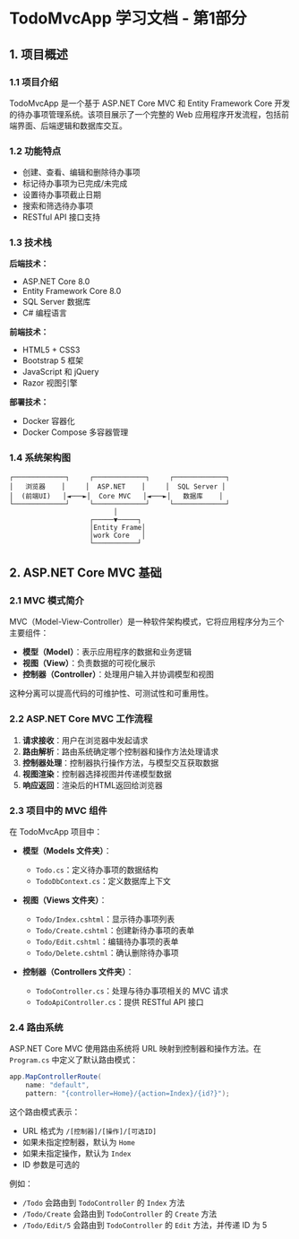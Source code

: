 # TodoMvcApp 学习文档 - 第1部分

## 1. 项目概述

### 1.1 项目介绍

TodoMvcApp 是一个基于 ASP.NET Core MVC 和 Entity Framework Core 开发的待办事项管理系统。该项目展示了一个完整的 Web 应用程序开发流程，包括前端界面、后端逻辑和数据库交互。

### 1.2 功能特点

- 创建、查看、编辑和删除待办事项
- 标记待办事项为已完成/未完成
- 设置待办事项截止日期
- 搜索和筛选待办事项
- RESTful API 接口支持

### 1.3 技术栈

**后端技术：**
- ASP.NET Core 8.0
- Entity Framework Core 8.0
- SQL Server 数据库
- C# 编程语言

**前端技术：**
- HTML5 + CSS3
- Bootstrap 5 框架
- JavaScript 和 jQuery
- Razor 视图引擎

**部署技术：**
- Docker 容器化
- Docker Compose 多容器管理

### 1.4 系统架构图

```
┌─────────────┐     ┌─────────────┐     ┌─────────────┐
│   浏览器    │     │  ASP.NET    │     │  SQL Server │
│  (前端UI)   │◄───►│  Core MVC   │◄───►│   数据库    │
└─────────────┘     └─────────────┘     └─────────────┘
                          │
                    ┌─────▼─────┐
                    │Entity Frame│
                    │work Core   │
                    └───────────┘
```

## 2. ASP.NET Core MVC 基础

### 2.1 MVC 模式简介

MVC（Model-View-Controller）是一种软件架构模式，它将应用程序分为三个主要组件：

- **模型（Model）**：表示应用程序的数据和业务逻辑
- **视图（View）**：负责数据的可视化展示
- **控制器（Controller）**：处理用户输入并协调模型和视图

这种分离可以提高代码的可维护性、可测试性和可重用性。

### 2.2 ASP.NET Core MVC 工作流程

1. **请求接收**：用户在浏览器中发起请求
2. **路由解析**：路由系统确定哪个控制器和操作方法处理请求
3. **控制器处理**：控制器执行操作方法，与模型交互获取数据
4. **视图渲染**：控制器选择视图并传递模型数据
5. **响应返回**：渲染后的HTML返回给浏览器

### 2.3 项目中的 MVC 组件

在 TodoMvcApp 项目中：

- **模型（Models 文件夹）**：
  - `Todo.cs`：定义待办事项的数据结构
  - `TodoDbContext.cs`：定义数据库上下文

- **视图（Views 文件夹）**：
  - `Todo/Index.cshtml`：显示待办事项列表
  - `Todo/Create.cshtml`：创建新待办事项的表单
  - `Todo/Edit.cshtml`：编辑待办事项的表单
  - `Todo/Delete.cshtml`：确认删除待办事项

- **控制器（Controllers 文件夹）**：
  - `TodoController.cs`：处理与待办事项相关的 MVC 请求
  - `TodoApiController.cs`：提供 RESTful API 接口

### 2.4 路由系统

ASP.NET Core MVC 使用路由系统将 URL 映射到控制器和操作方法。在 `Program.cs` 中定义了默认路由模式：

```csharp
app.MapControllerRoute(
    name: "default",
    pattern: "{controller=Home}/{action=Index}/{id?}");
```

这个路由模式表示：
- URL 格式为 `/[控制器]/[操作]/[可选ID]`
- 如果未指定控制器，默认为 `Home`
- 如果未指定操作，默认为 `Index`
- ID 参数是可选的

例如：
- `/Todo` 会路由到 `TodoController` 的 `Index` 方法
- `/Todo/Create` 会路由到 `TodoController` 的 `Create` 方法
- `/Todo/Edit/5` 会路由到 `TodoController` 的 `Edit` 方法，并传递 ID 为 5 